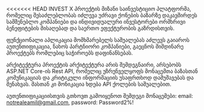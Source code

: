 <<<<<<< HEAD
INVEST X
პროექტის მიზანი
საინვესტიციო პლატფორმა, რომელიც შესაძლებლობას იძლევა უძრავი ქონების ბაზარზე დაკავშირდეს სამშენებლო კომპანიები და ინდივიდუალური ინვესტორები ორმხრივი ბენეფიტების მისაღებად და საერთო ეფექტურობის გაზრდისთვის.

ფუნქციონალი
აპლიკაცია მომხმარებელს საშუალებას აძლევს გაიაროს აუთენთიფიკაცია, ნახოს პარტნიორი კომპანიები, გაეცნოს მიმდინარე პროექტებს რომლებიც საჭიროებს დაფინანსებას.

არქიტექტურა
პროექტის არქიტექტურა არის შემდეგნაირი, არსებობს ASP.NET Core-ის Rest API, რომელიც უზრუნველყოფს მონაცემთა ბაზასთან კომუნიკაციას და კრიტიკული ინფორმაციის უსაფრთხოდ დამუშავებას და შენახვას. მასთან კი მონიკაცია ხდება API ქოლების საშუალებით.

აუთენთიფიკაციისთვის გთხოვთ გამოიყენოთ შემდეგი მონაცემები: email: notrealeamil@gmail.com, password: Password2%!
